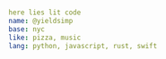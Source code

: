 # 
```yml
here lies lit code
name: @yieldsimp
base: nyc
like: pizza, music
lang: python, javascript, rust, swift
```

<!---
yieldsimp/yieldsimp is a ✨ special ✨ repository because its `README.md` (this file) appears on your GitHub profile.
You can click the Preview link to take a look at your changes.
--->
